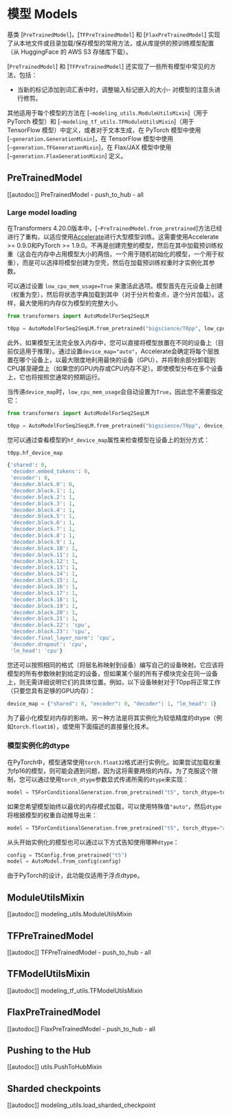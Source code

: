<!--版权所有2020年The HuggingFace团队。保留所有权利。
根据 Apache 许可证第 2.0 版（“许可证”）授权；除非符合许可证的规定，否则您不得使用本文件。您可以在以下位置获取许可证的副本：
http://www.apache.org/licenses/LICENSE-2.0
除非适用法律要求或书面同意，根据许可证分发的软件是按原样分发的，不附带任何明示或暗示的担保或条件。请参阅许可证中的特定语言的权限和限制。⚠️请注意，此文件是 Markdown 格式，但包含我们的文档生成器（类似于 MDX）的特定语法，可能无法在您的 Markdown 查看器中正确呈现。
-->

# 模型 Models

基类 [`PreTrainedModel`]，[`TFPreTrainedModel`] 和 [`FlaxPreTrainedModel`] 实现了从本地文件或目录加载/保存模型的常用方法，或从库提供的预训练模型配置（从 HuggingFace 的 AWS S3 存储库下载）。

[`PreTrainedModel`] 和 [`TFPreTrainedModel`] 还实现了一些所有模型中常见的方法，包括：

- 当新的标记添加到词汇表中时，调整输入标记嵌入的大小- 对模型的注意头进行修剪。

其他适用于每个模型的方法在 [`~modeling_utils.ModuleUtilsMixin`]（用于 PyTorch 模型）和 [`~modeling_tf_utils.TFModuleUtilsMixin`]（用于 TensorFlow 模型）中定义，或者对于文本生成，在 PyTorch 模型中使用 [`~generation.GenerationMixin`]，在 TensorFlow 模型中使用 [`~generation.TFGenerationMixin`]，在 Flax/JAX 模型中使用
[`~generation.FlaxGenerationMixin`] 定义。

## PreTrainedModel

[[autodoc]] PreTrainedModel
    - push_to_hub
    - all

<a id='from_pretrained-torch-dtype'></a>




### Large model loading

在Transformers 4.20.0版本中，[`~PreTrainedModel.from_pretrained`]方法已经进行了重构，以适应使用[Accelerate](https://huggingface.co/docs/accelerate/big_modeling)进行大型模型训练。这需要使用Accelerate >= 0.9.0和PyTorch >= 1.9.0。不再是创建完整的模型，然后在其中加载预训练权重（这会在内存中占用模型大小的两倍，一个用于随机初始化的模型，一个用于权重），而是可以选择将模型创建为空壳，然后在加载预训练权重时才实例化其参数。

可以通过设置 `low_cpu_mem_usage=True` 来激活此选项。模型首先在元设备上创建（权重为空），然后将状态字典加载到其中（对于分片检查点，逐个分片加载）。这样，最大使用的内存仅为模型的完整大小。

```py
from transformers import AutoModelForSeq2SeqLM

t0pp = AutoModelForSeq2SeqLM.from_pretrained("bigscience/T0pp", low_cpu_mem_usage=True)
```

此外，如果模型无法完全放入内存中，您可以直接将模型放置在不同的设备上（目前仅适用于推理）。通过设置`device_map="auto"`，Accelerate会确定将每个层放置在哪个设备上，以最大限度地利用最快的设备（GPU），并将剩余部分卸载到CPU甚至硬盘上（如果您的GPU内存或CPU内存不足）。即使模型分布在多个设备上，它也将按照您通常的预期运行。

当传递`device_map`时，`low_cpu_mem_usage`会自动设置为`True`，因此您不需要指定它：

```py
from transformers import AutoModelForSeq2SeqLM

t0pp = AutoModelForSeq2SeqLM.from_pretrained("bigscience/T0pp", device_map="auto")
```

您可以通过查看模型的`hf_device_map`属性来检查模型在设备上的划分方式：

```py
t0pp.hf_device_map
```

```python out
{'shared': 0,
 'decoder.embed_tokens': 0,
 'encoder': 0,
 'decoder.block.0': 0,
 'decoder.block.1': 1,
 'decoder.block.2': 1,
 'decoder.block.3': 1,
 'decoder.block.4': 1,
 'decoder.block.5': 1,
 'decoder.block.6': 1,
 'decoder.block.7': 1,
 'decoder.block.8': 1,
 'decoder.block.9': 1,
 'decoder.block.10': 1,
 'decoder.block.11': 1,
 'decoder.block.12': 1,
 'decoder.block.13': 1,
 'decoder.block.14': 1,
 'decoder.block.15': 1,
 'decoder.block.16': 1,
 'decoder.block.17': 1,
 'decoder.block.18': 1,
 'decoder.block.19': 1,
 'decoder.block.20': 1,
 'decoder.block.21': 1,
 'decoder.block.22': 'cpu',
 'decoder.block.23': 'cpu',
 'decoder.final_layer_norm': 'cpu',
 'decoder.dropout': 'cpu',
 'lm_head': 'cpu'}
```

您还可以按照相同的格式（将层名称映射到设备）编写自己的设备映射。它应该将模型的所有参数映射到给定的设备，但如果某个层的所有子模块完全在同一设备上，则无需详细说明它们的具体位置。例如，以下设备映射对于T0pp将正常工作（只要您具有足够的GPU内存）：
```python
device_map = {"shared": 0, "encoder": 0, "decoder": 1, "lm_head": 1}
```
为了最小化模型对内存的影响，另一种方法是将其实例化为较低精度的dtype（例如`torch.float16`），或使用下面描述的直接量化技术。

### 模型实例化的dtype

在PyTorch中，模型通常使用`torch.float32`格式进行实例化。如果尝试加载权重为fp16的模型，则可能会遇到问题，因为这将需要两倍的内存。为了克服这个限制，您可以通过使用`torch_dtype`参数显式传递所需的`dtype`来实现：

```python
model = T5ForConditionalGeneration.from_pretrained("t5", torch_dtype=torch.float16)
```

如果您希望模型始终以最优的内存模式加载，可以使用特殊值`"auto"`，然后`dtype`将根据模型的权重自动推导出来：

```python
model = T5ForConditionalGeneration.from_pretrained("t5", torch_dtype="auto")
```

从头开始实例化的模型也可以通过以下方式告知使用哪种`dtype`：

```python
config = T5Config.from_pretrained("t5")
model = AutoModel.from_config(config)
```

由于PyTorch的设计，此功能仅适用于浮点dtype。


## ModuleUtilsMixin

[[autodoc]] modeling_utils.ModuleUtilsMixin

## TFPreTrainedModel

[[autodoc]] TFPreTrainedModel
    - push_to_hub
    - all

## TFModelUtilsMixin

[[autodoc]] modeling_tf_utils.TFModelUtilsMixin

## FlaxPreTrainedModel

[[autodoc]] FlaxPreTrainedModel
    - push_to_hub
    - all

## Pushing to the Hub

[[autodoc]] utils.PushToHubMixin

## Sharded checkpoints

[[autodoc]] modeling_utils.load_sharded_checkpoint
